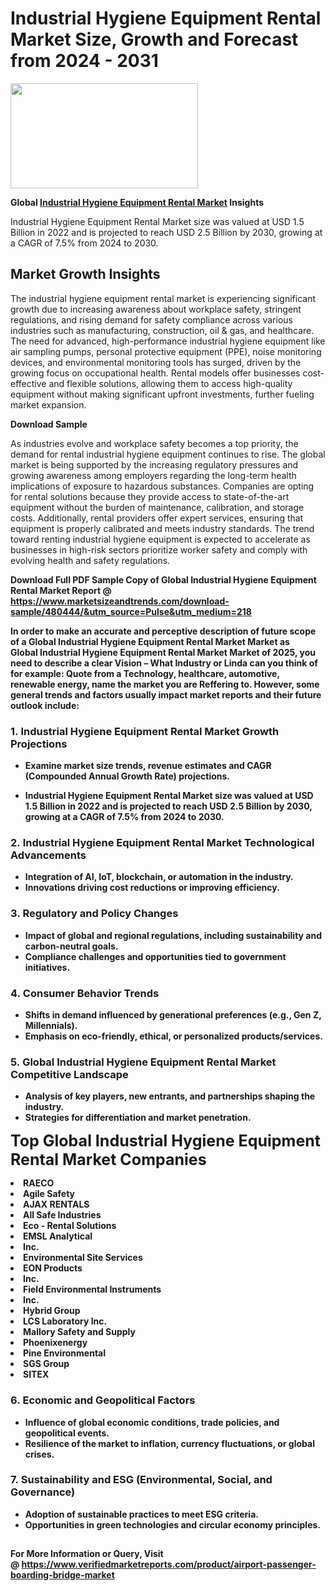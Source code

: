 <H1>Industrial Hygiene Equipment Rental Market Size, Growth and Forecast from 2024 - 2031</H1><img class="aligncenter size-medium wp-image-584254" src="https://thirdeyenews.in/wp-content/uploads/2024/09/Global-Market-Research-300x168.jpeg" alt="" width="300" height="168" /><p><strong>Global&nbsp;<a href="https://www.marketsizeandtrends.com/download-sample/480444/&amp;utm_source=Pulse&amp;utm_medium=218">Industrial Hygiene Equipment Rental Market</a> Insights</strong></p><p>Industrial Hygiene Equipment Rental Market size was valued at USD 1.5 Billion in 2022 and is projected to reach USD 2.5 Billion by 2030, growing at a CAGR of 7.5% from 2024 to 2030.</p><p><h2>Market Growth Insights</h2> <p>The industrial hygiene equipment rental market is experiencing significant growth due to increasing awareness about workplace safety, stringent regulations, and rising demand for safety compliance across various industries such as manufacturing, construction, oil & gas, and healthcare. The need for advanced, high-performance industrial hygiene equipment like air sampling pumps, personal protective equipment (PPE), noise monitoring devices, and environmental monitoring tools has surged, driven by the growing focus on occupational health. Rental models offer businesses cost-effective and flexible solutions, allowing them to access high-quality equipment without making significant upfront investments, further fueling market expansion.</p> <p><strong>Download Sample</strong></p> <p>As industries evolve and workplace safety becomes a top priority, the demand for rental industrial hygiene equipment continues to rise. The global market is being supported by the increasing regulatory pressures and growing awareness among employers regarding the long-term health implications of exposure to hazardous substances. Companies are opting for rental solutions because they provide access to state-of-the-art equipment without the burden of maintenance, calibration, and storage costs. Additionally, rental providers offer expert services, ensuring that equipment is properly calibrated and meets industry standards. The trend toward renting industrial hygiene equipment is expected to accelerate as businesses in high-risk sectors prioritize worker safety and comply with evolving health and safety regulations.</p> <p><strong></p><p><span class=""><strong>Download Full PDF Sample Copy of Global Industrial Hygiene Equipment Rental Market Report</strong> @ <a href="https://www.marketsizeandtrends.com/download-sample/480444/&amp;utm_source=Pulse&amp;utm_medium=218" target="_blank">https://www.marketsizeandtrends.com/download-sample/480444/&amp;utm_source=Pulse&amp;utm_medium=218</a></span></p><p>In order to make an accurate and perceptive description of future scope of a Global&nbsp;Industrial Hygiene Equipment Rental Market Market as Global&nbsp;Industrial Hygiene Equipment Rental Market Market of 2025, you need to describe a clear Vision &ndash; What Industry or Linda can you think of for example: Quote from a Technology, healthcare, automotive, renewable energy, name the market you are Reffering to. However, some general trends and factors usually impact market reports and their future outlook include:</p><h3>1.&nbsp;<strong>Industrial Hygiene Equipment Rental Market Growth Projections</strong></h3><ul><li>Examine market size trends, revenue estimates and CAGR (Compounded Annual Growth Rate) projections.</li><li><p>Industrial Hygiene Equipment Rental Market size was valued at USD 1.5 Billion in 2022 and is projected to reach USD 2.5 Billion by 2030, growing at a CAGR of 7.5% from 2024 to 2030.</p></li></ul><h3>2.&nbsp;<strong>Industrial Hygiene Equipment Rental Market Technological Advancements</strong></h3><ul><li>Integration of AI, IoT, blockchain, or automation in the industry.</li><li>Innovations driving cost reductions or improving efficiency.</li></ul><h3>3.&nbsp;<strong>Regulatory and Policy Changes</strong></h3><ul><li>Impact of global and regional regulations, including sustainability and carbon-neutral goals.</li><li>Compliance challenges and opportunities tied to government initiatives.</li></ul><h3>4.&nbsp;<strong>Consumer Behavior Trends</strong></h3><ul><li>Shifts in demand influenced by generational preferences (e.g., Gen Z, Millennials).</li><li>Emphasis on eco-friendly, ethical, or personalized products/services.</li></ul><h3>5.&nbsp;<strong>Global Industrial Hygiene Equipment Rental Market Competitive Landscape</strong></h3><ul><li>Analysis of key players, new entrants, and partnerships shaping the industry.</li><li>Strategies for differentiation and market penetration.</li></ul><p data-pm-slice="1 1 []"><span style="color: inherit; font-family: inherit; font-size: 25px;">Top Global Industrial Hygiene Equipment Rental Market Companies</span></p><div class="" data-test-id=""><p><li>RAECO</li><li> Agile Safety</li><li> AJAX RENTALS</li><li> All Safe Industries</li><li> Eco - Rental Solutions</li><li> EMSL Analytical</li><li> Inc.</li><li> Environmental Site Services</li><li> EON Products</li><li> Inc.</li><li> Field Environmental Instruments</li><li> Inc.</li><li> Hybrid Group</li><li> LCS Laboratory Inc.</li><li> Mallory Safety and Supply</li><li> Phoenixenergy</li><li> Pine Environmental</li><li> SGS Group</li><li> SITEX</li></p></div><h3>6.&nbsp;<strong>Economic and Geopolitical Factors</strong></h3><ul><li>Influence of global economic conditions, trade policies, and geopolitical events.</li><li>Resilience of the market to inflation, currency fluctuations, or global crises.</li></ul><h3>7.&nbsp;<strong>Sustainability and ESG (Environmental, Social, and Governance)</strong></h3><ul><li>Adoption of sustainable practices to meet ESG criteria.</li><li>Opportunities in green technologies and circular economy principles.</li></ul><h2><strong style="font-size: 14px;">For More Information or Query, Visit @&nbsp;</strong><a style="background-color: #ffffff; font-size: 14px;" href="https://www.marketsizeandtrends.com/report/industrial-hygiene-equipment-rental-market/" target="_blank">https://www.verifiedmarketreports.com/product/airport-passenger-boarding-bridge-market</a></h2>
